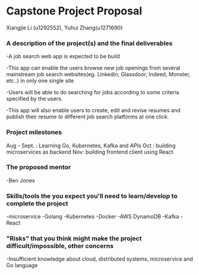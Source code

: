 # Capstone Project Proposal

Xiangjie Li (u1292552), Yuhui Zhang(u1271690)

### A description of the project(s) and the final deliverables

-A job search web app is expected to be build

-This app can enable the users browse new job openings from several mainstream job search websites(eg. Linkedin, Glassdoor, Indeed, Monster, etc..) in only one single site

-Users will be able to do searching for jobs according to some criteria specified by the users.

-This app will also enable users to create, edit and revise resumes and publish their resume to different job search platforms at one click.

### Project milestones

Aug - Sept. : Learning Go, Kubernetes, Kafka and APIs
Oct : building microservices as backend
Nov: building frontend client using React

### The proposed mentor

-Ben Jones

### Skills/tools the you expect you'll need to learn/develop to complete the project

-microservice
-Golang
-Kubernetes
-Docker
-AWS DynamoDB
-Kafka
-React

### "Risks" that you think might make the project difficult/impossible, other concerns

-Insufficient knowledge about cloud, distributed systems,  microservice and Go language
